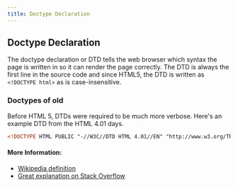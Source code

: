 ```yaml
---
title: Doctype Declaration
---
```

## Doctype Declaration
The doctype declaration or DTD tells the web browser which syntax the page is written in so it can render the page correctly. The DTD is always the first line in the source code and since HTML5, the DTD is written as `<!DOCTYPE html>` as is case-insensitive.

### Doctypes of old
Before HTML 5, DTDs were required to be much more verbose. Here's an example DTD from the HTML 4.01 days.

```html
<!DOCTYPE HTML PUBLIC "-//W3C//DTD HTML 4.01//EN" "http://www.w3.org/TR/html4/strict.dtd">
```
#### More Information:
- [Wikipedia definition](https://en.wikipedia.org/wiki/Document_type_declaration)
- [Great explanation on Stack Overflow](https://stackoverflow.com/questions/1818587/what-is-the-functionality-of-doctype)
